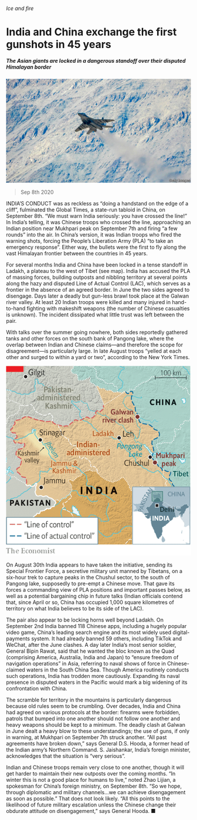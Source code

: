 ###### Ice and fire

# India and China exchange the first gunshots in 45 years 

##### The Asian giants are locked in a dangerous standoff over their disputed Himalayan border 

![image](images/20200912_ASP004.jpg) 

> Sep 8th 2020 

INDIA’S CONDUCT was as reckless as “doing a handstand on the edge of a cliff”, fulminated the Global Times, a state-run tabloid in China, on September 8th. “We must warn India seriously: you have crossed the line!” In India’s telling, it was Chinese troops who crossed the line, approaching an Indian position near Mukhpari peak on September 7th and firing “a few rounds” into the air. In China’s version, it was Indian troops who fired the warning shots, forcing the People’s Liberation Army (PLA) “to take an emergency response”. Either way, the bullets were the first to fly along the vast Himalayan frontier between the countries in 45 years.

For several months India and China have been locked in a tense standoff in Ladakh, a plateau to the west of Tibet (see map). India has accused the PLA of massing forces, building outposts and nibbling territory at several points along the hazy and disputed Line of Actual Control (LAC), which serves as a frontier in the absence of an agreed border. In June the two sides agreed to disengage. Days later a deadly but gun-less brawl took place at the Galwan river valley. At least 20 Indian troops were killed and many injured in hand-to-hand fighting with makeshift weapons (the number of Chinese casualties is unknown). The incident dissipated what little trust was left between the pair.


With talks over the summer going nowhere, both sides reportedly gathered tanks and other forces on the south bank of Pangong lake, where the overlap between Indian and Chinese claims—and therefore the scope for disagreement—is particularly large. In late August troops “yelled at each other and surged to within a yard or two”, according to the New York Times.

![image](images/20200912_ASM965_0.png) 


On August 30th India appears to have taken the initiative, sending its Special Frontier Force, a secretive military unit manned by Tibetans, on a six-hour trek to capture peaks in the Chushul sector, to the south of Pangong lake, supposedly to pre-empt a Chinese move. That gave its forces a commanding view of PLA positions and important passes below, as well as a potential bargaining chip in future talks (Indian officials contend that, since April or so, China has occupied 1,000 square kilometres of territory on what India believes to be its side of the LAC).

The pair also appear to be locking horns well beyond Ladakh. On September 2nd India banned 118 Chinese apps, including a hugely popular video game, China’s leading search engine and its most widely used digital-payments system. It had already banned 59 others, including TikTok and WeChat, after the June clashes. A day later India’s most senior soldier, General Bipin Rawat, said that he wanted the bloc known as the Quad (comprising America, Australia, India and Japan) to “ensure freedom of navigation operations” in Asia, referring to naval shows of force in Chinese-claimed waters in the South China Sea. Though America routinely conducts such operations, India has trodden more cautiously. Expanding its naval presence in disputed waters in the Pacific would mark a big widening of its confrontation with China.

The scramble for territory in the mountains is particularly dangerous because old rules seem to be crumbling. Over decades, India and China had agreed on various protocols at the border: firearms were forbidden, patrols that bumped into one another should not follow one another and heavy weapons should be kept to a minimum. The deadly clash at Galwan in June dealt a heavy blow to these understandings; the use of guns, if only in warning, at Mukhpari on September 7th struck another. “All past agreements have broken down,” says General D.S. Hooda, a former head of the Indian army’s Northern Command. S. Jaishankar, India’s foreign minister, acknowledges that the situation is “very serious”.

Indian and Chinese troops remain very close to one another, though it will get harder to maintain their new outposts over the coming months. “In winter this is not a good place for humans to live,” noted Zhao Lijian, a spokesman for China’s foreign ministry, on September 8th. “So we hope, through diplomatic and military channels...we can achieve disengagement as soon as possible.” That does not look likely. “All this points to the likelihood of future military escalation unless the Chinese change their obdurate attitude on disengagement,” says General Hooda. ■

